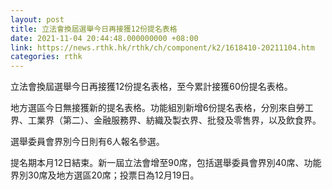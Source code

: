 ```yaml
---
layout: post
title: 立法會換屆選舉今日再接獲12份提名表格
date: 2021-11-04 20:44:48.000000000 +08:00
link: https://news.rthk.hk/rthk/ch/component/k2/1618410-20211104.htm
categories: rthk
---
```


立法會換屆選舉今日再接獲12份提名表格，至今累計接獲60份提名表格。

地方選區今日無接獲新的提名表格。功能組別新增6份提名表格，分別來自勞工界、工業界（第二）、金融服務界、紡織及製衣界、批發及零售界，以及飲食界。

選舉委員會界別今日則有6人報名參選。

提名期本月12日結束。新一屆立法會增至90席，包括選舉委員會界別40席、功能界別30席及地方選區20席；投票日為12月19日。
